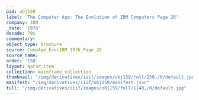 ```yaml
---
pid: obj159
label: 'The Computer Age: The Evolution of IBM Computers Page 28'
company: IBM
_date: '1976'
decade: 70s
commentary:
object_type: brochure
source: CompAge_EvolIBM_1976_Page_28
source_name:
order: '158'
layout: qatar_item
collection: mainframe_collection
thumbnail: "/img/derivatives/iiif/images/obj159/full/250,/0/default.jpg"
manifest: "/img/derivatives/iiif/obj159/manifest.json"
full: "/img/derivatives/iiif/images/obj159/full/1140,/0/default.jpg"
---
```

